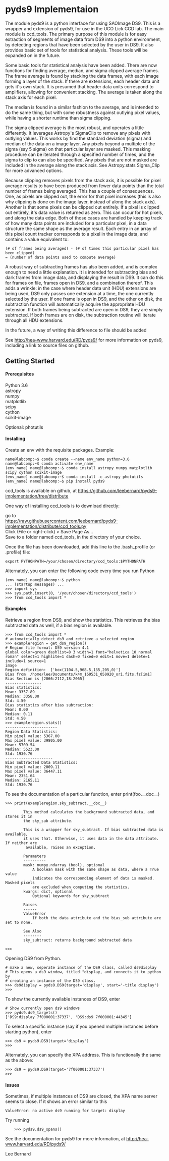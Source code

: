 # pyds9 Implementaion

The module pyds9 is a python interface for using SAOImage DS9. This is a wrapper and extension of 
pyds9, for use in the UCO Lick CCD lab. The main module is ccd_tools. The primary purpose of this 
module is for easy extraction of segments of image data from DS9 into a python environment, by 
detecting regions that have been selected by the user in DS9.  It also provides basic set of tools 
for statistical analysis. These tools will be expanded on in the future.

Some basic tools for statistical analysis have been added. There are now functions for finding 
average, median, and sigma clipped average frames. The frame average is found by stacking the data
frames, with each image forming a layer of the stack. If there are extensions, each header data unit 
gets it's own stack. It is presumed that header data units correspond to amplifiers, allowing for 
convenient stacking. The average is taken along the stack axis for each pixel. 

The median is found in a similar fashion to the average, and is intended to do the same thing, but
with some robustness against outlying pixel values, while having a shorter runtime than sigma 
clipping. 

The sigma clipped average is the most robust, and operates a little differently. It leverages 
Astropy's SigmaClip to remove any pixels with outlying values. This works by find the standard 
deviation (sigma) and median of the data on a image layer. Any pixels beyond a multiple of the sigma 
(say 5 sigma) on that particular layer are masked. This masking procedure can be iterated through a 
specified number of times, and the sigma to clip to can also be specified. Any pixels that are not 
masked are included in the average along the stack axis. See Astropy.stats Sigma_Clip for more 
advanced options. 

Because clipping removes pixels from the stack axis, it is possible for pixel average results to 
have been produced from fewer data points than the total number of frames being averaged. This has 
a couple of consequences. One, as pixels are clipped out, the error for that pixel increases (this 
is also why clipping is done on the image layer, instead of along the stack axis). Another is that 
some pixels can be clipped out entirely. If a pixel is clipped out entirely, it's data value is 
returned as zero. This can occur for hot pixels, and along the data edge. Both of those cases are 
handled by keeping track of how many data points are included for a particular pixel, in a data 
structure the same shape as the average result. Each entry in an array of this pixel count tracker
corresponds to a pixel in the image data, and contains a value equivalent to:

    (# of frames being averaged) - (# of times this particular pixel has been clipped) 
    = (number of data points used to compute average)

A robust way of subtracting frames has also been added, and is complex enough to need a little 
explanation. It is intended for subtracting bias and dark frames from image data, and displaying
the result in DS9. It can do this for frames on file, frames open in DS9, and a combination thereof.
This adds a wrinkle: in the case where header data unit (HDU) extensions are being used, DS9 only 
passes one extension at a time, the one currently selected by the user. If one frame is open in DS9, 
and the other on disk, the subtraction function will automatically acquire the appropriate HDU 
extension. If both frames being subtracted are open in DS9, they are simply subtracted. If both 
frames are on disk, the subtraction routine will iterate through all HDU extensions. 

In the future, a way of writing this difference to file should be added

See http://hea-www.harvard.edu/RD/pyds9/ for more information on pyds9, including a link to source 
files on github.

Getting Started
---------------
#### Prerequisites

Python 3.6  
astropy  
numpy  
matplotlib  
scipy  
cython  
scikit-image

Optional:
photutils


#### Installing
Create an env with the requisite packages. Example:

    name@labcomp:~$ conda create --name env_name python=3.6
    name@labcomp:~$ conda activate env_name
    (env_name) name@labcomp:~$ conda install astropy numpy matplotlib scipy cython scikit-image
    (env_name) name@labcomp:~$ conda install -c astropy photutils
    (env_name) name@labcomp:~$ pip install pyds9

ccd_tools is available on github, at https://github.com/leebernard/pyds9-implementation/tree/distribute

One way of installing ccd_tools is to download directly:

go to  
https://raw.githubusercontent.com/leebernard/pyds9-implementation/distribute/ccd_tools.py  
Click (File or right-click) > Save Page As...  
Save to a folder named ccd_tools, in the directory of your choice.

Once the file has been downloaded, add this line to the .bash_profile (or .profile) file:

    export PYTHONPATH=/your/chosen/directory/ccd_tools:$PYTHONPATH

Alternately, you can enter the following code every time you run Python

    (env_name) name@labcomp:~$ python
    ... (startup messages) ...
    >>> import sys
    >>> sys.path.insert(0, '/your/chosen/directory/ccd_tools')
    >>> from ccd_tools import *

#### Examples
Retrieve a region from DS9, and show the statistics. This retrieves the bias subtracted data as 
well, if a bias region is available.

    >>> from ccd_tools import *
    # automatcially detect ds9 and retrieve a selected region
    >>> exampleregion = get_ds9_region()
    # Region file format: DS9 version 4.1
    global color=green dashlist=8 3 width=1 font="helvetica 10 normal roman" select=1 highlite=1 dash=0 fixed=0 edit=1 move=1 delete=1 include=1 source=1
    image
    Region definition:  ['box(1104.5,968.5,135,205,0)']
    Bias from  /home/lee/Documents/k4m_160531_050920_ori.fits.fz[im1]
    Bias Section is [2066:2112,18:2065]
    ----------------
    Bias statistics:
    Mean: 3357.89
    Median: 3358.00
    Std: 4.50
    Bias statistics after bias subtraction: 
    Mean: 0.00
    Median: 0.11
    Std: 4.50
    >>> exampleregion.stats()
    -----------------------
    Region Data Statistics:
    Min pixel value: 5367.00
    Max pixel value: 39805.00
    Mean: 5709.54
    Median: 5523.00
    Std: 1930.76
    ---------------------
    Bias Subtracted Data Statistics:
    Min pixel value: 2009.11
    Max pixel value: 36447.11
    Mean: 2351.64
    Median: 2165.11
    Std: 1930.76

To see the documentation of a particular function, enter print(foo.\_\_doc\_\_)

           
    >>> print(exampleregion.sky_subtract.__doc__)
    
            This method calculates the background subtracted data, and stores it in
            the sky_sub attribute.
    
            This is a wrapper for sky_subtract. If bias subtracted data is available, 
            it uses that. Otherwise, it uses data in the data attribute. If neither are
             available, raises an exception.
    
            Parameters
            ----------
            mask: numpy.ndarray (bool), optional
                A boolean mask with the same shape as data, where a True value
                indicates the corresponding element of data is masked. Masked pixels
                are excluded when computing the statistics.
            kwargs: dict, optional
                Optional keywords for sky_subtract
    
            Raises
            ------
            ValueError
                If both the data attribute and the bias_sub attribute are set to none.
    
            See Also
            --------
            sky_subtract: returns background subtracted data
            
    >>> 

Opening DS9 from Python. 
    
    # make a new, seperate instance of the DS9 class, called ds9display
    # This opens a ds9 window, titled "display, and connects it to python by 
    # creating an instance of the DS9 class.
    >>> ds9display = pyds9.DS9(target='display', start='-title display')
    >>>

To show the currently available instances of DS9, enter
    
    # Show currently open ds9 windows
    >>> pyds9.ds9_targets()
    ['DS9:display 7f000001:37337', 'DS9:ds9 7f000001:44345']
To select a specific instance (say if you opened multiple instances before starting python), enter

    >>> ds9 = pyds9.DS9(target='display')
    >>> 
Alternately, you can specify the XPA address. This is functionally the same as the above:

    >>> ds9 = pyds9.DS9(target='7f000001:37337')
    >>> 
    
#### Issues
Sometimes, if multiple instances of DS9 are closed, the XPA name server seems to close. If it shows 
an error similar to this
    
    ValueError: no active ds9 running for target: display
Try running 
    
        >>> pyds9.ds9_xpans()

See the documentation for pyds9 for more information, at http://hea-www.harvard.edu/RD/pyds9/

Lee Bernard